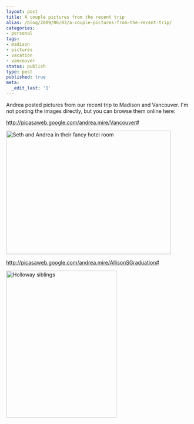 ```yaml
---
layout: post
title: A couple pictures from the recent trip
alias: /blog/2009/06/03/a-couple-pictures-from-the-recent-trip/
categories:
- personal
tags:
- madison
- pictures
- vacation
- vancouver
status: publish
type: post
published: true
meta:
  _edit_last: '1'
---
```

Andrea posted pictures from our recent trip to Madison and Vancouver. I'm not posting the images directly, but you can browse them online here:

<a title="Vancouver" href="http://picasaweb.google.com/andrea.mire/Vancouver#" target="_blank">http://picasaweb.google.com/andrea.mire/Vancouver#</a>

<a href="http://picasaweb.google.com/andrea.mire/Vancouver#"><img title="Seth and Andrea in their fancy hotel room" src="http://lh6.ggpht.com/_Wi7nSSplE8M/SiXG7RCvERI/AAAAAAAABow/rvNZy8X_l7Q/s640/IMG_0254.JPG" alt="Seth and Andrea in their fancy hotel room" width="448" height="336" /></a>

<a title="Graduation pics" href="http://picasaweb.google.com/andrea.mire/AllisonSGraduation#" target="_blank">http://picasaweb.google.com/andrea.mire/AllisonSGraduation#</a>

<a href="http://picasaweb.google.com/andrea.mire/AllisonSGraduation#"><img title="The siblings" src="http://lh6.ggpht.com/_Wi7nSSplE8M/SiW6g-NFQ4I/AAAAAAAABjY/_RaRpNMy_ls/s400/IMG_0164.JPG" alt="Holloway siblings" width="300" height="400" /></a>

